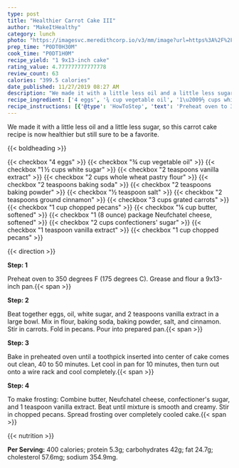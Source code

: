 ```yaml
---
type: post
title: "Healthier Carrot Cake III"
author: "MakeItHealthy"
category: lunch
photo: "https://imagesvc.meredithcorp.io/v3/mm/image?url=https%3A%2F%2Fimages.media-allrecipes.com%2Fuserphotos%2F5953289.jpg"
prep_time: "P0DT0H30M"
cook_time: "P0DT1H0M"
recipe_yield: "1 9x13-inch cake"
rating_value: 4.777777777777778
review_count: 63
calories: "399.5 calories"
date_published: 11/27/2019 08:27 AM
description: "We made it with a little less oil and a little less sugar, so this carrot cake recipe is now healthier but still sure to be a favorite."
recipe_ingredient: ['4 eggs', '¾ cup vegetable oil', '1\u2009½ cups white sugar', '2 teaspoons vanilla extract', '2 cups whole wheat pastry flour', '2 teaspoons baking soda', '2 teaspoons baking powder', '½ teaspoon salt', '2 teaspoons ground cinnamon', '3 cups grated carrots', '1 cup chopped pecans', '¼ cup butter, softened', '1 (8 ounce) package Neufchatel cheese, softened', "2 cups confectioners' sugar", '1 teaspoon vanilla extract', '1 cup chopped pecans']
recipe_instructions: [{'@type': 'HowToStep', 'text': 'Preheat oven to 350 degrees F (175 degrees C). Grease and flour a 9x13-inch pan.\n'}, {'@type': 'HowToStep', 'text': 'Beat together eggs, oil, white sugar, and 2 teaspoons vanilla extract in a large bowl. Mix in flour, baking soda, baking powder, salt, and cinnamon. Stir in carrots. Fold in pecans. Pour into prepared pan.\n'}, {'@type': 'HowToStep', 'text': 'Bake in preheated oven until a toothpick inserted into center of cake comes out clean, 40 to 50 minutes. Let cool in pan for 10 minutes, then turn out onto a wire rack and cool completely.\n'}, {'@type': 'HowToStep', 'text': "To make frosting: Combine butter, Neufchatel cheese, confectioner's sugar, and 1 teaspoon vanilla extract. Beat until mixture is smooth and creamy. Stir in chopped pecans. Spread frosting over completely cooled cake.\n"}]
---
```


We made it with a little less oil and a little less sugar, so this carrot cake recipe is now healthier but still sure to be a favorite. 

{{< boldheading >}}

{{< checkbox "4  eggs" >}}
{{< checkbox "¾ cup vegetable oil" >}}
{{< checkbox "1 ½ cups white sugar" >}}
{{< checkbox "2 teaspoons vanilla extract" >}}
{{< checkbox "2 cups whole wheat pastry flour" >}}
{{< checkbox "2 teaspoons baking soda" >}}
{{< checkbox "2 teaspoons baking powder" >}}
{{< checkbox "½ teaspoon salt" >}}
{{< checkbox "2 teaspoons ground cinnamon" >}}
{{< checkbox "3 cups grated carrots" >}}
{{< checkbox "1 cup chopped pecans" >}}
{{< checkbox "¼ cup butter, softened" >}}
{{< checkbox "1 (8 ounce) package Neufchatel cheese, softened" >}}
{{< checkbox "2 cups confectioners' sugar" >}}
{{< checkbox "1 teaspoon vanilla extract" >}}
{{< checkbox "1 cup chopped pecans" >}}


{{< direction >}}

**Step: 1**

Preheat oven to 350 degrees F (175 degrees C). Grease and flour a 9x13-inch pan.{{< span >}}

**Step: 2**

Beat together eggs, oil, white sugar, and 2 teaspoons vanilla extract in a large bowl. Mix in flour, baking soda, baking powder, salt, and cinnamon. Stir in carrots. Fold in pecans. Pour into prepared pan.{{< span >}}

**Step: 3**

Bake in preheated oven until a toothpick inserted into center of cake comes out clean, 40 to 50 minutes. Let cool in pan for 10 minutes, then turn out onto a wire rack and cool completely.{{< span >}}

**Step: 4**

To make frosting: Combine butter, Neufchatel cheese, confectioner's sugar, and 1 teaspoon vanilla extract. Beat until mixture is smooth and creamy. Stir in chopped pecans. Spread frosting over completely cooled cake.{{< span >}}

{{< nutrition >}}

**Per Serving:** 400 calories; protein 5.3g; carbohydrates 42g; fat 24.7g; cholesterol 57.6mg; sodium 354.9mg.